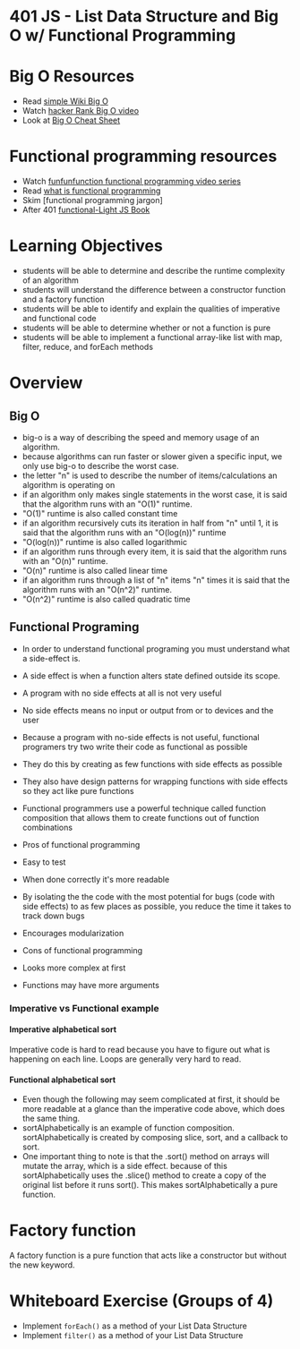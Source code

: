 401 JS - List Data Structure and Big O w/ Functional Programming
===============================================

# Big O Resources
* Read [simple Wiki Big O]
* Watch [hacker Rank Big O video]
* Look at [Big O Cheat Sheet]

# Functional programming resources
* Watch [funfunfunction functional programming video series]
* Read [what is functional programming]
* Skim [functional programming jargon]
* After 401 [functional-Light JS Book]

# Learning Objectives
* students will be able to determine and describe the runtime complexity of an algorithm
* students will understand the difference between a constructor function and a factory function
* students will be able to identify and explain the qualities of imperative and functional code
* students will be able to determine whether or not a function is pure
* students will be able to implement a functional array-like list with map, filter, reduce, and forEach methods

# Overview
## Big O
* big-o is a way of describing the speed and memory usage of an algorithm.
* because algorithms can run faster or slower given a specific input, we only use big-o to describe the worst case.
* the letter "n" is used to describe the number of items/calculations an algorithm is operating on
* if an algorithm only makes single statements in the worst case, it is said that the algorithm runs with an "O(1)" runtime.
 * "O(1)" runtime is also called constant time
* if an algorithm recursively cuts its iteration in half from "n" until 1, it is said that the algorithm runs with an "O(log(n))" runtime
 * "O(log(n))" runtime is also called logarithmic
* if an algorithm runs through every item, it is said that the algorithm runs with an "O(n)" runtime.
 * "O(n)" runtime is also called linear time
* if an algorithm runs through a list of "n" items "n" times it is said that the algorithm runs with an "O(n^2)" runtime.
 * "O(n^2)" runtime is also called quadratic time


## Functional Programing
* In order to understand functional programing you must understand what a side-effect is.
 * A side effect is when a function alters state defined outside its scope.  
* A program with no side effects at all is not very useful
 * No side effects means no input or output from or to devices and the user

* Because a program with no-side effects is not useful, functional programers try two write their code as functional as possible
 * They do this by creating as few functions with side effects as possible
 * They also have design patterns for wrapping functions with side effects so they act like pure functions
* Functional programmers use a powerful technique called function composition that allows them to create functions out of function combinations
* Pros of functional programming
 * Easy to test
 * When done correctly it's more readable
 * By isolating the the code with the most potential for bugs (code with side effects) to as few places as possible, you reduce the time it takes to track down bugs
 * Encourages modularization
* Cons of functional programming
 * Looks more complex at first
 * Functions may have more arguments

### Imperative vs Functional example
#### Imperative alphabetical sort
Imperative code is hard to read because you have to figure out what is happening on each line. Loops are generally very hard to read.

#### Functional alphabetical sort
* Even though the following may seem complicated at first, it should be more readable at a glance than the imperative code above, which does the same thing.
* sortAlphabetically is an example of function composition. sortAlphabetically is created by composing slice, sort, and a callback to sort.
* One important thing to note is that the .sort() method on arrays will mutate the array, which is a side effect. because of this sortAlphabetically uses the .slice() method to create a copy of the original list before it runs sort(). This makes sortAlphabetically a pure function.


# Factory function
A factory function is a pure function that acts like a constructor but without the new keyword.


# Whiteboard Exercise (Groups of 4)
* Implement `forEach()` as a method of your List Data Structure
* Implement `filter()` as a method of your List Data Structure


[simple Wiki Big O]: https://simple.wikipedia.org/wiki/Big_O_notation
[hacker Rank Big O video]: https://www.youtube.com/watch?v=v4cd1O4zkGw
[funfunfunction functional programming video series]: https://www.youtube.com/playlist?list=PL0zVEGEvSaeEd9hlmCXrk5yUyqUag-n84
[functional programming jagron]: https://github.com/hemanth/functional-programming-jargon#functional-programming-jargon
[what is functional programming]: http://blog.jenkster.com/2015/12/what-is-functional-programming.html
[functional-Light JS Book]: https://github.com/getify/Functional-Light-JS
[Big O Cheat Sheet]: http://bigocheatsheet.com/
